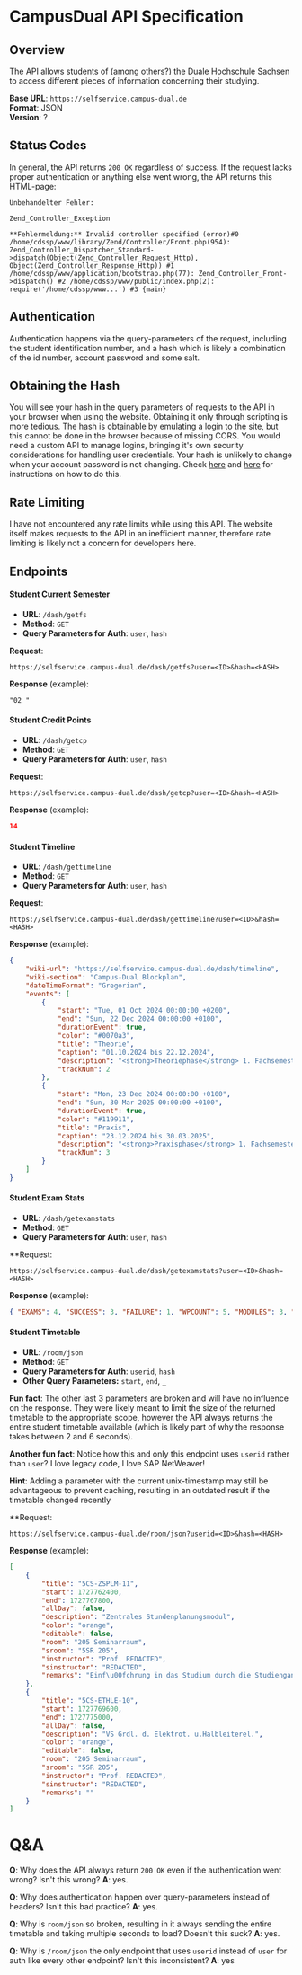 # CampusDual API Specification

## Overview

The API allows students of (among others?) the Duale Hochschule Sachsen to access different pieces of information concerning their studying.

**Base URL**: `https://selfservice.campus-dual.de`  
**Format**: JSON  
**Version**: ?

## Status Codes

In general, the API returns `200 OK` regardless of success. If the request lacks proper authentication or anything else went wrong, the API returns this HTML-page:

```
Unbehandelter Fehler:

Zend_Controller_Exception

**Fehlermeldung:** Invalid controller specified (error)#0 /home/cdssp/www/library/Zend/Controller/Front.php(954): Zend_Controller_Dispatcher_Standard->dispatch(Object(Zend_Controller_Request_Http), Object(Zend_Controller_Response_Http)) #1 /home/cdssp/www/application/bootstrap.php(77): Zend_Controller_Front->dispatch() #2 /home/cdssp/www/public/index.php(2): require('/home/cdssp/www...') #3 {main}

```

## Authentication

Authentication happens via the query-parameters of the request, including the student identification number, and a hash which is likely a combination of the id number, account password and some salt.

## Obtaining the Hash

You will see your hash in the query parameters of requests to the API in your browser when using the website. Obtaining it only through scripting is more tedious.
The hash is obtainable by emulating a login to the site, but this cannot be done in the browser because of missing CORS. You would need a custom API to manage logins, bringing it's own security considerations for handling user credentials. Your hash is unlikely to change when your account password is not changing.
Check [here](https://github.com/Schrankian/campus-dual-app/issues/12#issuecomment-2399062382) and [here](https://github.com/probablyjassin/campusdual-api-specification/blob/main/hash.py) for instructions on how to do this.

## Rate Limiting

I have not encountered any rate limits while using this API. The website itself makes requests to the API in an inefficient manner, therefore rate limiting is likely not a concern for developers here.

## Endpoints

#### Student Current Semester

- **URL**: `/dash/getfs`
- **Method**: `GET`
- **Query Parameters for Auth**: `user`, `hash`

**Request**:

```http
https://selfservice.campus-dual.de/dash/getfs?user=<ID>&hash=<HASH>
```

**Response** (example):

```text
"02 "
```

#### Student Credit Points

- **URL**: `/dash/getcp`
- **Method**: `GET`
- **Query Parameters for Auth**: `user`, `hash`

**Request**:

```http
https://selfservice.campus-dual.de/dash/getcp?user=<ID>&hash=<HASH>
```

**Response** (example):

```json
14
```

#### Student Timeline

- **URL**: `/dash/gettimeline`
- **Method**: `GET`
- **Query Parameters for Auth**: `user`, `hash`

**Request**:

```http
https://selfservice.campus-dual.de/dash/gettimeline?user=<ID>&hash=<HASH>
```

**Response** (example):

```json
{
	"wiki-url": "https://selfservice.campus-dual.de/dash/timeline",
	"wiki-section": "Campus-Dual Blockplan",
	"dateTimeFormat": "Gregorian",
	"events": [
		{
			"start": "Tue, 01 Oct 2024 00:00:00 +0200",
			"end": "Sun, 22 Dec 2024 00:00:00 +0100",
			"durationEvent": true,
			"color": "#0070a3",
			"title": "Theorie",
			"caption": "01.10.2024 bis 22.12.2024",
			"description": "<strong>Theoriephase</strong> 1. Fachsemester<br>vom 01.10.2024 bis 22.12.2024",
			"trackNum": 2
		},
		{
			"start": "Mon, 23 Dec 2024 00:00:00 +0100",
			"end": "Sun, 30 Mar 2025 00:00:00 +0100",
			"durationEvent": true,
			"color": "#119911",
			"title": "Praxis",
			"caption": "23.12.2024 bis 30.03.2025",
			"description": "<strong>Praxisphase</strong> 1. Fachsemester<br>vom 23.12.2024 bis 30.03.2025",
			"trackNum": 3
		}
	]
}
```

#### Student Exam Stats

- **URL**: `/dash/getexamstats`
- **Method**: `GET`
- **Query Parameters for Auth**: `user`, `hash`

\*\*Request:

```http
https://selfservice.campus-dual.de/dash/getexamstats?user=<ID>&hash=<HASH>
```

**Response** (example):

```json
{ "EXAMS": 4, "SUCCESS": 3, "FAILURE": 1, "WPCOUNT": 5, "MODULES": 3, "BOOKED": 0, "MBOOKED": 4 }
```

#### Student Timetable

- **URL**: `/room/json`
- **Method**: `GET`
- **Query Parameters for Auth**: `userid`, `hash`
- **Other Query Parameters:** `start`, `end`, `_`

**Fun fact**: The other last 3 parameters are broken and will have no influence on the response. They were likely meant to limit the size of the returned timetable to the appropriate scope, however the API always returns the entire student timetable available (which is likely part of why the response takes between 2 and 6 seconds).

**Another fun fact**: Notice how this and only this endpoint uses `userid` rather than `user`?
I love legacy code, I love SAP NetWeaver!

**Hint**: Adding a parameter with the current unix-timestamp may still be advantageous to prevent caching, resulting in an outdated result if the timetable changed recently

\*\*Request:

```text
https://selfservice.campus-dual.de/room/json?userid=<ID>&hash=<HASH>
```

**Response** (example):

```json
[
	{
		"title": "5CS-ZSPLM-11",
		"start": 1727762400,
		"end": 1727767800,
		"allDay": false,
		"description": "Zentrales Stundenplanungsmodul",
		"color": "orange",
		"editable": false,
		"room": "205 Seminarraum",
		"sroom": "5SR 205",
		"instructor": "Prof. REDACTED",
		"sinstructor": "REDACTED",
		"remarks": "Einf\u00fchrung in das Studium durch die Studiengangleitung"
	},
	{
		"title": "5CS-ETHLE-10",
		"start": 1727769600,
		"end": 1727775000,
		"allDay": false,
		"description": "VS Grdl. d. Elektrot. u.Halbleiterel.",
		"color": "orange",
		"editable": false,
		"room": "205 Seminarraum",
		"sroom": "5SR 205",
		"instructor": "Prof. REDACTED",
		"sinstructor": "REDACTED",
		"remarks": ""
	}
]
```

# Q&A

**Q**: Why does the API always return `200 OK` even if the authentication went wrong? Isn't this wrong?
**A**: yes.

**Q**: Why does authentication happen over query-parameters instead of headers? Isn't this bad practice?
**A**: yes.

**Q**: Why is `room/json` so broken, resulting in it always sending the entire timetable and taking multiple seconds to load? Doesn't this suck?
**A**: yes.

**Q**: Why is `/room/json` the only endpoint that uses `userid` instead of `user` for auth like every other endpoint? Isn't this inconsistent?
**A**: yes

